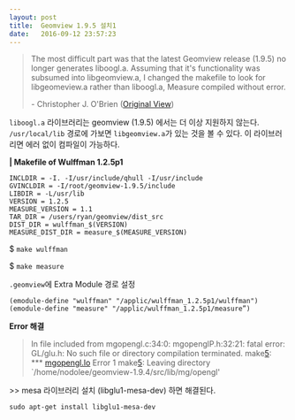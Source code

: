 ```yaml
---
layout: post
title:  Geomview 1.9.5 설치1
date:   2016-09-12 23:57:23
---
```


> The most difficult part was that the latest Geomview release (1.9.5) no longer generates liboogl.a. Assuming that it's functionality was subsumed into libgeomview.a, I changed the makefile to look for libgeomeview.a rather than liboogl.a, Measure compiled without error.
> 
> \- Christopher J. O'Brien     ([Original View](https://sourceforge.net/p/geomview/mailman/message/29503281/))

`liboogl.a` 라이브러리는 geomview (1.9.5) 에서는 더 이상 지원하지 않는다.
`/usr/local/lib` 경로에 가보면 `libgeomview.a`가 있는 것을 볼 수 있다.
이 라이브러리면 에러 없이 컴파일이 가능하다.


**|   Makefile of Wulffman 1.2.5p1**

```
INCLDIR = -I. -I/usr/include/qhull -I/usr/include
GVINCLDIR = -I/root/geomview-1.9.5/include
LIBDIR = -L/usr/lib
VERSION = 1.2.5
MEASURE_VERSION = 1.1
TAR_DIR = /users/ryan/geomview/dist_src
DIST_DIR = wulffman_$(VERSION)
MEASURE_DIST_DIR = measure_$(MEASURE_VERSION)
```

$ `make wulffman`

$ `make measure`


`.geomview`에 Extra Module 경로 설정

```
(emodule-define "wulffman" "/applic/wulffman_1.2.5p1/wulffman")
(emodule-define "measure" "/applic/wulffman_1.2.5p1/measure”)
```

    
  
**Error 해결**

> In file included from mgopengl.c:34:0:
> mgopenglP.h:32:21: fatal error: GL/glu.h: No such file or directory
> compilation terminated.
> make[5](): *** [mgopengl.lo]() Error 1
> make[5](): Leaving directory `/home/nodolee/geomview-1.9.4/src/lib/mg/opengl'  

\>> mesa 라이브러리 설치 (libglu1-mesa-dev) 하면 해결된다.

`sudo apt-get install libglu1-mesa-dev`